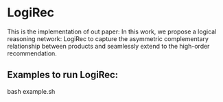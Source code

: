 # LogiRec


This is the implementation of out paper:
In this work, we propose a logical reasoning network: LogiRec to capture the asymmetric complementary relationship between products and seamlessly extend to the high-order recommendation.


## Examples to run LogiRec:

bash example.sh




